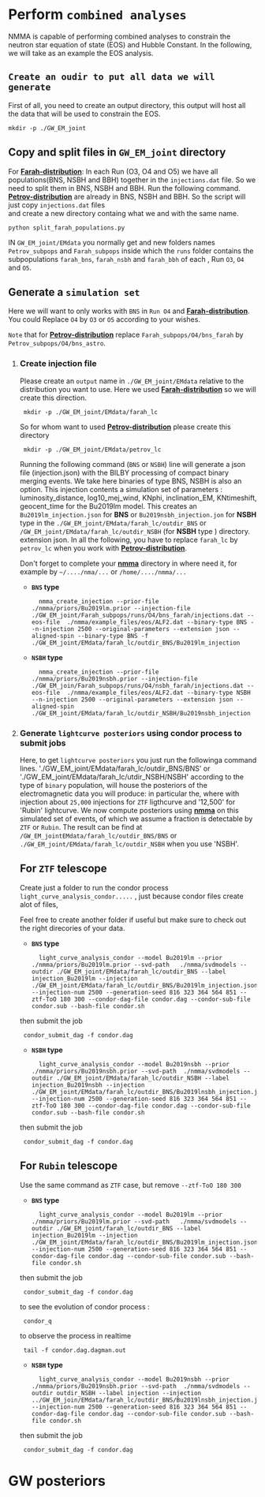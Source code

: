 # Perform `combined analyses`

NMMA is capable of performing combined analyses to constrain the neutron star equation of state (EOS) and Hubble Constant. In the following, we will take as an example the EOS analysis.

## **`Create an oudir to put all data we will generate`**

First of all, you need to create an output directory, this output will host all the data that will be used to constrain the EOS.

	mkdir -p ./GW_EM_joint



## Copy and split files in `GW_EM_joint` directory
 
For  **[Farah-distribution]**: In each Run (O3, O4 and O5) we have all populations(BNS, NSBH and BBH) together in the `injections.dat` file. So we need to split them in BNS, NSBH and BBH. Run the following command. 
**[Petrov-distribution]** are already in BNS, NSBH and BBH. So the script will just copy `injections.dat` files  
and create a new directory containg what we and with the same name.

	python split_farah_populations.py 
	
 IN `GW_EM_joint/EMdata` you normally get and new folders names `Petrov_subpops` and `Farah_subpops` inside which the `runs` folder contains the subpopulations `farah_bns`, `farah_nsbh` and `farah_bbh` of each , Run `O3`, `O4` and `O5`.



## **Generate a `simulation set`**

Here we will want to only works with `BNS` in `Run O4` and **[Farah-distribution]**.
You could Replace `O4` by `O3` or `O5` according to your wishes.  

`Note` that for **[Petrov-distribution]** replace `Farah_subpops/O4/bns_farah` by `Petrov_subpops/O4/bns_astro`.


1. ###  **Create injection file**

	Please create an `output` name in `./GW_EM_joint/EMdata` relative to the distribution you want to use. Here we used **[Farah-distribution]** so we will create this direction.

		mkdir -p ./GW_EM_joint/EMdata/farah_lc

	So for whom want to used  **[Petrov-distribution]** please create this directory

		mkdir -p ./GW_EM_joint/EMdata/petrov_lc 

	Running the following command  (`BNS` or `NSBH`) line will generate a json file (injection.json)  with the BILBY processing of compact binary merging events. We take here binaries of type BNS, NSBH is also an option. This injection contents a simulation set of parameters : luminosity_distance, log10_mej_wind, KNphi, inclination_EM, KNtimeshift, geocent_time for the Bu2019lm model. This creates an `Bu2019lm_injection.json` for **BNS**  or `Bu2019nsbh_injection.jon` for **NSBH** type in the `./GW_EM_joint/EMdata/farah_lc/outdir_BNS` or `/GW_EM_joint/EMdata/farah_lc/outdir_NSBH` (for **NSBH** type ) directory.
extension json. In all the following, you have to replace `farah_lc` by `petrov_lc` when you work with **[Petrov-distribution]**. 
	
	Don't forget to complete your **[nmma]** directory in where need it, for example by `~/..../nma/...` or `/home/..../nmma/...`

	* **`BNS` type**
			
			nmma_create_injection --prior-file ./nmma/priors/Bu2019lm.prior --injection-file ./GW_EM_joint/Farah_subpops/runs/O4/bns_farah/injections.dat --eos-file  ./nmma/example_files/eos/ALF2.dat --binary-type BNS --n-injection 2500 --original-parameters --extension json --aligned-spin --binary-type BNS -f ./GW_EM_joint/EMdata/farah_lc/outdir_BNS/Bu2019lm_injection

	* **`NSBH` type**

			nmma_create_injection --prior-file ./nmma/priors/Bu2019nsbh.prior --injection-file ./GW_EM_join/Farah_subpops/runs/O4/nsbh_farah/injections.dat --eos-file  ./nmma/example_files/eos/ALF2.dat --binary-type NSBH --n-injection 2500 --original-parameters --extension json --aligned-spin ./GW_EM_joint/EMdata/farah_lc/outdir_NSBH/Bu2019nsbh_injection


2. ### **Generate `lightcurve posteriors` using condor process to submit jobs** 


	Here, to get `lightcurve posteriors`  you  just run the followinga command lines. './GW_EM_joint/EMdata/farah_lc/outdir_BNS/BNS' or './GW_EM_joint/EMdata/farah_lc/utdir_NSBH/NSBH' according to the type of `binary` population,  will house the posteriors of the electromagnetic data you will produce: in particular the, where with injection about `25,000` injections for `ZTF` ligthcurve and '12,500' for 'Rubin' lightcurve. We now compute posteriors using **[nmma]** on this simulated set of  events, of which we assume a fraction is detectable by `ZTF` or `Rubin`. The result can be find at  `/GW_EM_jointEMdata/farah_lc/outdir_BNS/BNS` or `./GW_EM_joint/EMdata/farah_lc/outdir_NSBH` when you use 'NSBH'.
	
	
	## **For `ZTF` telescope**
	
	Create just a folder to run the condor process `light_curve_analysis_condor.....` , just because condor files create alot of files,
	
	Feel free to create another folder if useful but make sure  to check out the right direcories of your data.

	* **`BNS` type**

			light_curve_analysis_condor --model Bu2019lm --prior  ./nmma/priors/Bu2019lm.prior --svd-path   ./nmma/svdmodels --outdir ./GW_EM_joint/EMdata/farah_lc/outdir_BNS --label injection_Bu2019lm --injection ./GW_EM_joint/EMdata/farah_lc/outdir_BNS/Bu2019lm_injection.json --injection-num 2500 --generation-seed 816 323 364 564 851 --ztf-ToO 180 300 --condor-dag-file condor.dag --condor-sub-file condor.sub --bash-file condor.sh

	then submit the job 

		condor_submit_dag -f condor.dag

	* **`NSBH` type**

			light_curve_analysis_condor --model Bu2019nsbh --prior ./nmma/priors/Bu2019nsbh.prior --svd-path  ./nmma/svdmodels --outdir ./GW_EM_joint/EMdata/farah_lc/outdir_NSBH --label injection_Bu2019nsbh --injection ./GW_EM_joint/EMdata/farah_lc/outdir_BNS/Bu2019lnsbh_injection.json --injection-num 2500 --generation-seed 816 323 364 564 851 --ztf-ToO 180 300 --condor-dag-file condor.dag --condor-sub-file condor.sub --bash-file condor.sh
		
	then submit the job 

		condor_submit_dag -f condor.dag


	## **For `Rubin` telescope**

	Use the same command as `ZTF` case, but remove `--ztf-ToO 180 300`


	* **`BNS` type**

			light_curve_analysis_condor --model Bu2019lm --prior  ./nmma/priors/Bu2019lm.prior --svd-path   ./nmma/svdmodels --outdir ./GW_EM_joint/farah_lc/outdir_BNS --label injection_Bu2019lm --injection ./GW_EM_joint/EMdata/farah_lc/outdir_BNS/Bu2019lm_injection.json --injection-num 2500 --generation-seed 816 323 364 564 851 --condor-dag-file condor.dag --condor-sub-file condor.sub --bash-file condor.sh

	then submit the job 

		condor_submit_dag -f condor.dag
		
	to see the evolution of condor process :
		
		condor_q
	
	to observe the process in realtime
		
		tail -f condor.dag.dagman.out
		

	* **`NSBH` type**

			light_curve_analysis_condor --model Bu2019nsbh --prior ./nmma/priors/Bu2019nsbh.prior --svd-path  ./nmma/svdmodels --outdir outdir_NSBH --label injection --injection ../GW_EM_join/EMdata/farah_lc/outdir_BNS/Bu2019lnsbh_injection.json --injection-num 2500 --generation-seed 816 323 364 564 851 --condor-dag-file condor.dag --condor-sub-file condor.sub --bash-file condor.sh	

	then submit the job 

		condor_submit_dag -f condor.dag
	

# GW posteriors
















[nmma]: https://github.com/nuclear-multimessenger-astronomy/nmma
[Farah-distribution]: https://doi.org/10.3847/1538-4357/ac5f03
[Petrov-distribution]: http://dx.doi.org/10.3847/1538-4357/ac366d
[Farah data]: https://zenodo.org/record/7026209
